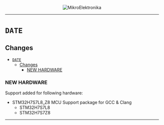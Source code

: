 <p align="center">
  <img src="http://www.mikroe.com/img/designs/beta/logo_small.png?raw=true" alt="MikroElektronika"/>
</p>

---

# `DATE`

## Changes

- [`DATE`](#date)
  - [Changes](#changes)
    - [NEW HARDWARE](#new-hardware)

### NEW HARDWARE

Support added for following hardware:

+ STM32H7S7L8_Z8 MCU Support package for GCC & Clang
  + STM32H7S7L8
  + STM32H7S7Z8

---
